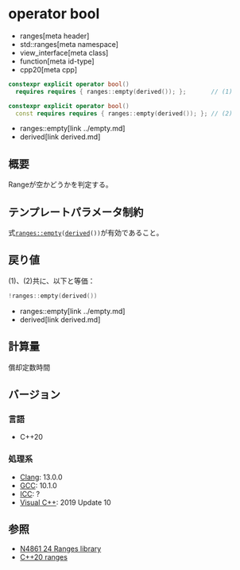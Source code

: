 # operator bool
* ranges[meta header]
* std::ranges[meta namespace]
* view_interface[meta class]
* function[meta id-type]
* cpp20[meta cpp]

```cpp
constexpr explicit operator bool()
  requires requires { ranges::empty(derived()); };       // (1)

constexpr explicit operator bool()
  const requires requires { ranges::empty(derived()); }; // (2)
```
* ranges::empty[link ../empty.md]
* derived[link derived.md]

## 概要
Rangeが空かどうかを判定する。

## テンプレートパラメータ制約
式[`ranges::empty`](../empty.md)`(`[`derived`](derived.md)`())`が有効であること。

## 戻り値
(1)、(2)共に、以下と等価：

```cpp
!ranges::empty(derived())
```
* ranges::empty[link ../empty.md]
* derived[link derived.md]

## 計算量
償却定数時間

## バージョン
### 言語
- C++20

### 処理系
- [Clang](/implementation.md#clang): 13.0.0
- [GCC](/implementation.md#gcc): 10.1.0
- [ICC](/implementation.md#icc): ?
- [Visual C++](/implementation.md#visual_cpp): 2019 Update 10

## 参照
- [N4861 24 Ranges library](https://timsong-cpp.github.io/cppwp/n4861/ranges)
- [C++20 ranges](https://techbookfest.org/product/5134506308665344)
